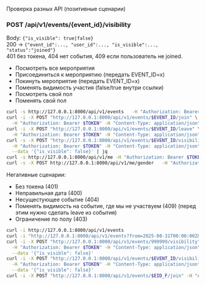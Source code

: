 Проверка разных API (позитивные сценарии)

### POST /api/v1/events/{event_id}/visibility

Body: `{"is_visible": true|false}`  
200 → `{"event_id":..., "user_id":..., "is_visible":..., "status":"joined"}`  
401 без токена, 404 нет события, 409 если пользователь не joined.

- Посмотреть все мероприятия
- Присоединиться к мероприятию (передать EVENT_ID=x)
- Покинуть мероприятие (передать EVENT_ID=x)
- Поменять видимость участия (false/true внутри ссылки)
- Посмотреть свой пол
- Поменять свой пол

```bash
curl -s http://127.0.0.1:8000/api/v1/events   -H "Authorization: Bearer $TOKEN" | jq
curl -i -X POST "http://127.0.0.1:8000/api/v1/events/$EVENT_ID/join" \
  -H "Authorization: Bearer $TOKEN" -H "Content-Type: application/json" --data "{}"
curl -i -X POST "http://127.0.0.1:8000/api/v1/events/$EVENT_ID/leave" \
  -H "Authorization: Bearer $TOKEN" -H "Content-Type: application/json" --data "{}"
curl -s -X POST "http://127.0.0.1:8000/api/v1/events/$EVENT_ID/visibility" \
  -H "Authorization: Bearer $TOKEN" -H "Content-Type: application/json" \
  --data '{"is_visible": false}' | jq
curl -s http://127.0.0.1:8000/api/v1/me -H "Authorization: Bearer $TOKEN" | jq
curl -s -X POST http://127.0.0.1:8000/api/v1/me/gender   -H "Authorization: Bearer $TOKEN" -H "Content-Type: application/json"   --data '{"gender":"male"}' | jq

```

Негативные сценарии:

- Без токена (401)
- Неправильная дата (400)
- Несущестующее событие (404)
- Поменять видимость на событие, где мы не участвуем (409) (перед этим нужно сделать leave из события)
- Ограничение по полу (403)

```bash
curl -i http://127.0.0.1:8000/api/v1/events
curl -i "http://127.0.0.1:8000/api/v1/events?from=2025-08-31T00:00:00Z&to=2025-08-15T00:00:00Z" -H "Authorization: Bearer $TOKEN"
curl -i -X POST "http://127.0.0.1:8000/api/v1/events/999999/visibility" \
  -H "Authorization: Bearer $TOKEN" -H "Content-Type: application/json" \
  --data '{"is_visible": false}'
curl -i -X POST "http://127.0.0.1:8000/api/v1/events/$EVENT_ID/visibility" \
  -H "Authorization: Bearer $TOKEN" -H "Content-Type: application/json" \
  --data '{"is_visible": false}'
curl -i -X POST "http://127.0.0.1:8000/api/v1/events/$EID_F/join" -H "Authorization: Bearer $TOKEN" -H "Content-Type: application/json" --data "{}"
```
